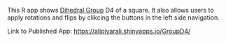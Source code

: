 This R app shows [Dihedral Group](https://en.wikipedia.org/wiki/Dihedral_group) D4 of a square. It also allows users to apply rotations and flips by clikcing the buttons in the left side navigation. 

Link to Published App: https://alipiyarali.shinyapps.io/GroupD4/